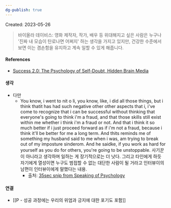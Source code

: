 ```yaml
---
dg-publish: true
---
```

Created: 2023-05-26

>바이올라 데이비스: 영화 제작자, 작가, 배우 등 위대해지고 싶은 사람은 누구나 '진짜 내 모습이 탄로나면 어쩌지' 하는 생각을 가지고 있지만, 건강한 수준에서 보면 이는 겸손함을 유지하고 계속 일할 수 있게 해줍니다.

#### References
- [Success 2.0: The Psychology of Self-Doubt, Hidden Brain Media](https://hiddenbrain.org/podcast/the-psychology-of-self-doubt/)

#### 생각
- 다만 
    - You know, i went to nit o li, you know, like, i did all those things, but i think thatit has had such negative other other aspects that i, i've come to recognize that i can be successful without thinking that everyone's going to think i'm a fraud, and that those skills still exist within me whether i think i'm a fraud or not. And that i think it so much better if i just proceed forward as if i'm not a fraud, because i think it'll be better for me a long term. And thits reminds me of something my husband said to me when i was, am trying to break out of my imposture sinderom. And he saidke, if you work as hard for yourself as you do for others, you're going to be unstoppable. 사기꾼이 아니라고 생각하며 일하는 게 장기적으로는 더 낫다. 그리고 타인에게 하듯 자기에게 열성이면 누구도 범접할 수 없는 대단한 사람이 될 거라고 인터뷰이의 남편이 인터뷰이에게 말했다는 내용.
        - 출처: [35sec snip from Speaking of Psychology](https://share.snipd.com/snip/83cbe078-f19c-450a-bd24-3381a94419ad)

#### 연결
- [[P - 성공 과정에는 우리의 위엄과 긍지에 대한 포기도 포함]]
